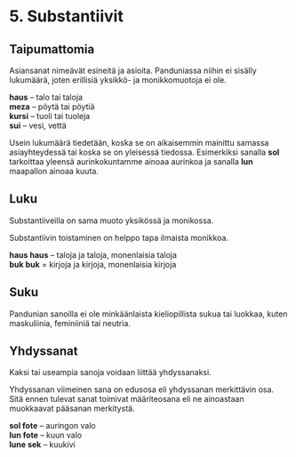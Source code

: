 
# 5. Substantiivit

## Taipumattomia

Asiansanat nimeävät esineitä ja asioita.
Panduniassa niihin ei sisälly lukumäärä, joten erillisiä yksikkö- ja monikkomuotoja ei ole.

**haus**
– talo tai taloja  
**meza**
– pöytä tai pöytiä  
**kursi**
– tuoli tai tuoleja  
**sui**
– vesi, vettä  

Usein lukumäärä tiedetään, koska se on aikaisemmin mainittu samassa asiayhteydessä tai koska se on yleisessä tiedossa.
Esimerkiksi sanalla
**sol**
tarkoittaa yleensä aurinkokuntamme ainoaa aurinkoa ja sanalla
**lun**
maapallon ainoaa kuuta.

## Luku

Substantiiveilla on sama muoto yksikössä ja monikossa.

Substantiivin toistaminen on helppo tapa ilmaista monikkoa.

**haus haus**
– taloja ja taloja, monenlaisia taloja  
**buk buk**
= kirjoja ja kirjoja, monenlaisia kirjoja  


## Suku

Pandunian sanoilla ei ole minkäänlaista kieliopillista sukua tai luokkaa,
kuten maskuliinia, feminiiniä tai neutria.


## Yhdyssanat

Kaksi tai useampia sanoja voidaan liittää yhdyssanaksi.

Yhdyssanan viimeinen sana on edusosa eli yhdyssanan merkittävin osa.
Sitä ennen tulevat sanat toimivat määriteosana eli ne ainoastaan muokkaavat pääsanan merkitystä.

**sol fote**
– auringon valo  
**lun fote**
– kuun valo  
**lune sek**
– kuukivi  


